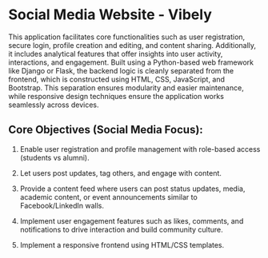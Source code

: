 # Social Media Website - Vibely

This application facilitates core functionalities such as user registration, secure login, profile creation and editing, and content sharing. 
Additionally, it includes analytical features that offer insights into user activity, interactions, and engagement. 
Built using a Python-based web framework like Django or Flask, the backend logic is cleanly separated from the frontend, which is constructed using HTML, CSS, JavaScript, and Bootstrap. 
This separation ensures modularity and easier maintenance, while responsive design techniques ensure the application works seamlessly across devices.

## Core Objectives (Social Media Focus):
1.	Enable user registration and profile management with role-based access (students vs alumni).

2.	Let users post updates, tag others, and engage with content.

3.	Provide a content feed where users can post status updates, media, academic content, or event announcements similar to Facebook/LinkedIn walls.

4.	Implement user engagement features such as likes, comments, and notifications to drive interaction and build community culture.

5.	Implement a responsive frontend using HTML/CSS templates.
